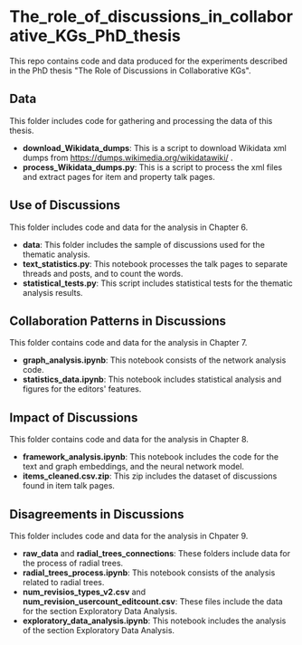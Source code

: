 # The_role_of_discussions_in_collaborative_KGs_PhD_thesis

This repo contains code and data produced for the experiments described in the PhD thesis "The Role of Discussions in Collaborative KGs".

## **Data** 
This folder includes code for gathering and processing the data of this thesis.
* **download_Wikidata_dumps**: This is a script to download Wikidata xml dumps from https://dumps.wikimedia.org/wikidatawiki/ .
* **process_Wikidata_dumps.py**: This is a script to process the xml files and extract pages for item and property talk pages.

## **Use of Discussions** 
This folder includes code and data for the analysis in Chapter 6.
* **data**: This folder includes the sample of discussions used for the thematic analysis.
* **text_statistics.py**: This notebook processes the talk pages to separate threads and posts, and to count the words.
* **statistical_tests.py**: This script includes statistical tests for the thematic analysis results.


## **Collaboration Patterns in Discussions** 
This folder contains code and data for the analysis in Chapter 7.
* **graph_analysis.ipynb**: This notebook consists of the network analysis code.
* **statistics_data.ipynb**: This notebook includes statistical analysis and figures for the editors' features. 


## **Impact of Discussions** 
This folder contains code and data for the analysis in Chapter 8.
* **framework_analysis.ipynb**: This notebook includes the code for the text and graph embeddings, and the neural network model.
* **items_cleaned.csv.zip**: This zip includes the dataset of discussions found in item talk pages.



## **Disagreements in Discussions** 
This folder includes code and data for the analysis in Chpater 9.
* **raw_data** and **radial_trees_connections**: These folders include data for the process of radial trees.
* **radial_trees_process.ipynb**: This notebook consists of the analysis related to radial trees.
* **num_revisios_types_v2.csv** and **num_revision_usercount_editcount.csv**: These files include the data for the section Exploratory Data Analysis.
* **exploratory_data_analysis.ipynb**: This notebook includes the analysis of the section Exploratory Data Analysis.
